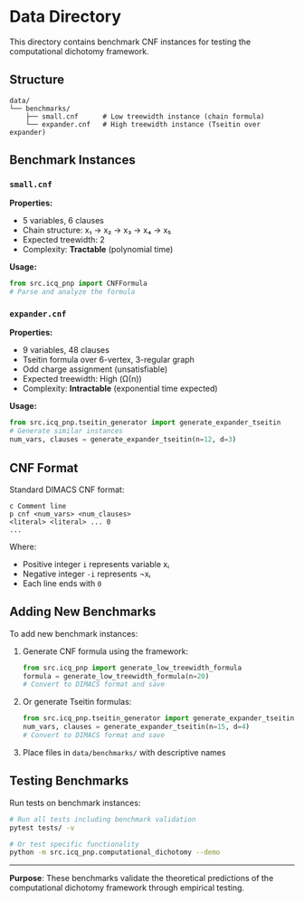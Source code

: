 # Data Directory

This directory contains benchmark CNF instances for testing the computational dichotomy framework.

## Structure

```
data/
└── benchmarks/
    ├── small.cnf      # Low treewidth instance (chain formula)
    └── expander.cnf   # High treewidth instance (Tseitin over expander)
```

## Benchmark Instances

### `small.cnf`

**Properties:**
- 5 variables, 6 clauses
- Chain structure: x₁ → x₂ → x₃ → x₄ → x₅
- Expected treewidth: 2
- Complexity: **Tractable** (polynomial time)

**Usage:**
```python
from src.icq_pnp import CNFFormula
# Parse and analyze the formula
```

### `expander.cnf`

**Properties:**
- 9 variables, 48 clauses
- Tseitin formula over 6-vertex, 3-regular graph
- Odd charge assignment (unsatisfiable)
- Expected treewidth: High (Ω(n))
- Complexity: **Intractable** (exponential time expected)

**Usage:**
```python
from src.icq_pnp.tseitin_generator import generate_expander_tseitin
# Generate similar instances
num_vars, clauses = generate_expander_tseitin(n=12, d=3)
```

## CNF Format

Standard DIMACS CNF format:

```
c Comment line
p cnf <num_vars> <num_clauses>
<literal> <literal> ... 0
...
```

Where:
- Positive integer `i` represents variable xᵢ
- Negative integer `-i` represents ¬xᵢ
- Each line ends with `0`

## Adding New Benchmarks

To add new benchmark instances:

1. Generate CNF formula using the framework:
   ```python
   from src.icq_pnp import generate_low_treewidth_formula
   formula = generate_low_treewidth_formula(n=20)
   # Convert to DIMACS format and save
   ```

2. Or generate Tseitin formulas:
   ```python
   from src.icq_pnp.tseitin_generator import generate_expander_tseitin
   num_vars, clauses = generate_expander_tseitin(n=15, d=4)
   # Convert to DIMACS format and save
   ```

3. Place files in `data/benchmarks/` with descriptive names

## Testing Benchmarks

Run tests on benchmark instances:

```bash
# Run all tests including benchmark validation
pytest tests/ -v

# Or test specific functionality
python -m src.icq_pnp.computational_dichotomy --demo
```

---

**Purpose**: These benchmarks validate the theoretical predictions of the 
computational dichotomy framework through empirical testing.
